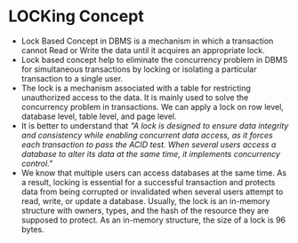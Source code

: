 # LOCKing Concept

- Lock Based Concept in DBMS is a mechanism in which a transaction cannot Read or Write the data until it acquires an appropriate lock.
- Lock based concept help to eliminate the concurrency problem in DBMS for simultaneous transactions by locking or isolating a particular transaction to a single user.
- The lock is a mechanism associated with a table for restricting unauthorized access to the data. It is mainly used to solve the concurrency problem in transactions. We can apply a lock on row level, database level, table level, and page level.
- It is better to understand that _"A lock is designed to ensure data integrity and consistency while enabling concurrent data access, as it forces each transaction to pass the ACID test. When several users access a database to alter its data at the same time, it implements concurrency control."_
- We know that multiple users can access databases at the same time. As a result, locking is essential for a successful transaction and protects data from being corrupted or invalidated when several users attempt to read, write, or update a database. Usually, the lock is an in-memory structure with owners, types, and the hash of the resource they are supposed to protect. As an in-memory structure, the size of a lock is 96 bytes.
  